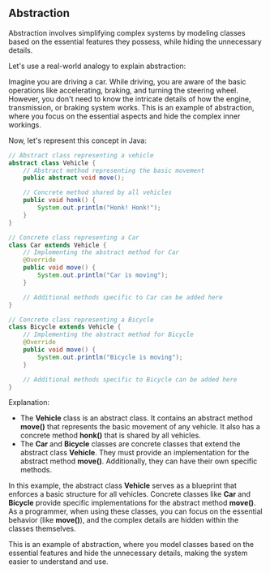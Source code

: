 ## Abstraction

Abstraction involves simplifying complex systems by modeling classes based on the essential features they possess, while hiding the unnecessary details.

Let's use a real-world analogy to explain abstraction:

Imagine you are driving a car. While driving, you are aware of the basic operations like accelerating, braking, and turning the steering wheel. However, you don't need to know the intricate details of how the engine, transmission, or braking system works. This is an example of abstraction, where you focus on the essential aspects and hide the complex inner workings.

Now, let's represent this concept in Java:

```java
// Abstract class representing a vehicle
abstract class Vehicle {
    // Abstract method representing the basic movement
    public abstract void move();

    // Concrete method shared by all vehicles
    public void honk() {
        System.out.println("Honk! Honk!");
    }
}

// Concrete class representing a Car
class Car extends Vehicle {
    // Implementing the abstract method for Car
    @Override
    public void move() {
        System.out.println("Car is moving");
    }

    // Additional methods specific to Car can be added here
}

// Concrete class representing a Bicycle
class Bicycle extends Vehicle {
    // Implementing the abstract method for Bicycle
    @Override
    public void move() {
        System.out.println("Bicycle is moving");
    }

    // Additional methods specific to Bicycle can be added here
}
```

Explanation:

- The **Vehicle** class is an abstract class. It contains an abstract method **move()** that represents the basic movement of any vehicle. It also has a concrete method **honk()** that is shared by all vehicles.
- The **Car** and **Bicycle** classes are concrete classes that extend the abstract class **Vehicle**. They must provide an implementation for the abstract method **move()**. Additionally, they can have their own specific methods.

In this example, the abstract class **Vehicle** serves as a blueprint that enforces a basic structure for all vehicles. Concrete classes like **Car** and **Bicycle** provide specific implementations for the abstract method **move()**. As a programmer, when using these classes, you can focus on the essential behavior (like **move()**), and the complex details are hidden within the classes themselves.

This is an example of abstraction, where you model classes based on the essential features and hide the unnecessary details, making the system easier to understand and use.